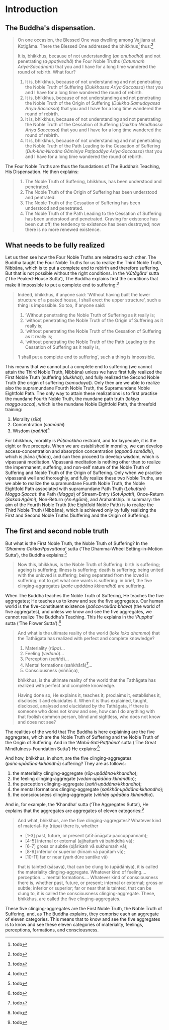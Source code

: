# Introduction

## The Buddha's dispensation.

> On one occasion, the Blessed One was dwelling among Vajjians at Koṭigāma.
> There the Blessed One addressed the bhikkhus[^10] thus:[^11]
>
> It is, bhikkhus, because of not understanding (_an·anubodhā_) and not
> penetrating (_a·ppaṭivedhā_) the Four Noble Truths (_Catunnaṁ Ariya·Saccānaṁ_)
> that you and I have for a long time wandered the round of rebirth. What four?
>
> 1. It is, bhikkhus, because of not understanding and not penetrating the Noble
>    Truth of Suffering (_Dukkhassa Ariya·Saccassa_) that you and I have for a
>    long time wandered the round of rebirth.
> 2. It is, bhikkhus, because of not understanding and not penetrating the Noble
>    Truth of the Origin of Suffering (_Dukkha·Samudayassa Ariya·Saccassa_) that
>    you and I have for a long time wandered the round of rebirth.
> 3. It is, bhikkhus, because of not understanding and not penetrating the Noble
>    Truth of the Cessation of Suffering (_Dukkha·Nirodhassa Ariya·Saccassa_)
>    that you and I have for a long time wandered the round of rebirth.
> 4. It is, bhikkhus, because of not understanding and not penetrating the Noble
>    Truth of the Path Leading to the Cessation of Suffering
>    (_Duk-kha·Nirodha·Gāminiya Paṭipadāya Ariya·Saccassa_) that you and I have
>    for a long time wandered the round of rebirth.

The Four Noble Truths are thus the foundations of The Buddha’s Teaching, His
Dispensation. He then explains:

> 1. The Noble Truth of Suffering, bhikkhus, has been understood and penetrated.
> 2. The Noble Truth of the Origin of Suffering has been understood and
>    pentrated.
> 3. The Noble Truth of the Cessation of Suffering has been understood and
>    penetrated.
> 4. The Noble Truth of the Path Leading to the Cessation of Suffering has been
>    understood and penetrated. Craving for existence has been cut off; the
>    tendency to existence has been destroyed; now there is no more renewed
>    existence.

## What needs to be fully realized

Let us then see how the Four Noble Truths are related to each other. The Buddha
taught the Four Noble Truths for us to realize the Third Noble Truth, Nibbāna,
which is to put a complete end to rebirth and therefore suffering. But that is
not possible without the right conditions. In the ‘_Kūṭāgāra_’ sutta (‘The
Peaked-House Sutta’), The Buddha explains first the conditions that make it
impossible to put a complete end to suffering:[^12]

> Indeed, bhikkhus, if anyone said: ‘Without having built the lower structure of
> a peaked house, I shall erect the upper structure’, such a thing is
> impossible. So too, if anyone said:
>
> 1. ‘Without penetrating the Noble Truth of Suffering as it really is;
> 1. ‘without penetrating the Noble Truth of the Origin of Suffering as it
>    really is;
> 1. ‘without penetrating the Noble Truth of the Cessation of Suffering as it
>    really is;
> 1. ‘without penetrating the Noble Truth of the Path Leading to the Cessation
>    of Suffering as it really is,
>
> ‘I shall put a complete end to suffering’, such a thing is impossible.

This means that we cannot put a complete end to suffering (we cannot attain the
Third Noble Truth, Nibbāna) unless we have first fully realized the First Noble
Truth (suffering (_dukkha_)), and fully realized the Second Noble Truth (the
origin of suffering (_samudaya_)). Only then are we able to realize also the
supramundane Fourth Noble Truth, the Supramundane Noble Eightfold Path. The only
way to attain these realizations is to first practise the mundane Fourth Noble
Truth, the mundane path truth (_lokiya magga·sacca_), which is the mundane Noble
Eightfold Path, the threefold training:

1. Morality (_sīla_)
2. Concentration (_samādhi_)
3. Wisdom (_paññā_)[^13]

For bhikkhus, morality is _Pāṭimokkha_ restraint, and for laypeople, it is the
eight or five precepts. When we are established in morality, we can develop
access-concentration and absorption concentration (_appanā·samādhi_), which is
jhāna (_jhāna_), and can then proceed to develop wisdom, which is vipassanā
meditation. Vipassanā meditation is nothing other than to realize the
impermanent, suffering, and non-self nature of the Noble Truth of Suffering and
Noble Truth of the Origin of Suffering. Only when we practise vipassanā well and
thoroughly, and fully realize these two Noble Truths, are we able to realize the
supramundane Fourth Noble Truth, the Noble Eightfold Path associated with
supramundane Path Truth (_Lokuttarā Magga·Sacca_): the Path (_Magga_) of
Stream-Entry (_Sot·Āpatti_), Once-Return (_Sakad·Āgāmi_), Non-Return
(_An·Āgāmi_), and Arahantship. In summary: the aim of the Fourth Noble Truth
(the Eightfold Noble Path) is to realize the Third Noble Truth (Nibbāna), which
is achieved only by fully realizing the First and Second Noble Truths (Suffering
and the Origin of Suffering).

## The first and second noble truth

But what is the First Noble Truth, the Noble Truth of Suffering? In the
‘_Dhamma·Cakka·Ppavattana_’ sutta (‘The Dhamma-Wheel Setting-in-Motion Sutta’),
the Buddha explains:[^14]

> Now this, bhikkhus, is the Noble Truth of Suffering: birth is suffering;
> ageing is suffering; illness is suffering; death is suffering; being united
> with the unloved is suffering; being separated from the loved is suffering;
> not to get what one wants is suffering: in brief, the five clinging-aggregates
> (_pañc·upādāna·kkhandhā_) are suffering.

When The Buddha teaches the Noble Truth of Suffering, He teaches the five
aggregates; He teaches us to know and see the five aggregates. Our human world
is the five-constituent existence (_pañca·vokāra·bhava_) (the world of five
aggregates), and unless we know and see the five aggregates, we cannot realize
The Buddha’s Teaching. This He explains in the ‘_Puppha_’ sutta (‘The Flower
Sutta’):[^15]

> And what is the ultimate reality of the world (_loke loka·dhammo_) that the
> Tathāgata has realized with perfect and complete knowledge?
>
> 1. Materiality (_rūpa_)…
> 1. Feeling (_vedanā_)…
> 1. Perception (_saññā_)…
> 1. Mental formations (saṅkhārā)[^16]…
> 1. Consciousness (viññāṇa),
>
> bhikkhus, is the ultimate reality of the world that the Tathāgata has realized
> with perfect and complete knowledge.
>
> Having done so, He explains it, teaches it, proclaims it, establishes it,
> discloses it and elucidates it. When it is thus explained, taught, disclosed,
> analysed and elucidated by the Tathāgata, if there is someone who does not
> know and see, how can I do anything with that foolish common person, blind and
> sightless, who does not know and does not see?

The realities of the world that The Buddha is here explaining are the five
aggregates, which are the Noble Truth of Suffering and the Noble Truth of the
Origin of Suffering. And in the ‘_Mahā·Sati·Paṭṭhāna_’ sutta (‘The Great
Mindfulness-Foundation Sutta’) He explains:[^17]

And how, bhikkhus, in short, are the five clinging-aggregates
(_pañc·upādāna·kkhandhā_) suffering? They are as follows:

1. the materiality clinging-aggregate (_rūp·upādāna·kkhandho_);
1. the feeling clinging-aggregate (_vedan·upādāna·kkhandho_);
1. the perception clinging-aggregate (_saññ·upādāna·kkhandho_);
1. the mental formations clinging-aggregate (_saṅkhār·upādāna·kkhandho_);
1. the consciousness clinging-aggregate (_viññāṇ·upādāna·kkhandho_).

And in, for example, the ‘Khandha’ sutta (‘The Aggregates Sutta’), He explains
that the aggregates are aggregates of eleven categories:[^18]

> And what, bhikkhus, are the five clinging-aggregates? Whatever kind of
> material- ity (rūpa) there is, whether
>
> - \[1-3\] past, future, or present (atīt·ānāgata·paccuppannaṁ);
> - \[4-5\] internal or external (ajjhattaṁ vā bahiddhā vā);
> - \[6-7\] gross or subtle (oḷārikaṁ vā sukhumaṁ vā);
> - \[8-9\] inferior or superior (hīnaṁ vā paṇītaṁ vā);
> - \[10-11\] far or near (yaṁ dūre santike vā)
>
> that is tainted (sāsava), that can be clung to (upādāniya), it is called the
> materiality clinging-aggregate. Whatever kind of feeling.… perception.… mental
> formations.… Whatever kind of consciousness there is, whether past, future, or
> present; internal or external; gross or subtle; inferior or superior; far or
> near that is tainted, that can be clung to, it is called the consciousness
> clinging-aggregate. These, bhikkhus, are called the five clinging-aggregates.

These five clinging-aggregates are the First Noble Truth, the Noble Truth of
Suffering, and, as The Buddha explains, they comprise each an aggregate of
eleven categories. This means that to know and see the five aggregates is to
know and see these eleven categories of materiality, feelings, perceptions,
formations, and consciousness.

[^10]: todo

[^11]: todo

[^12]: todo

[^13]: todo

[^14]: todo

[^15]: todo

[^16]: todo

[^17]: todo

[^18]: todo
